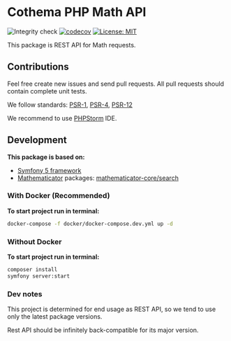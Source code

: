 # Cothema PHP Math API

![Integrity check](https://github.com/cothema/math-php-api/workflows/Integrity%20check/badge.svg)
[![codecov](https://codecov.io/gh/cothema/math-php-api/branch/master/graph/badge.svg)](https://codecov.io/gh/mathematicator-core/calculator)
[![License: MIT](https://img.shields.io/badge/License-MIT-brightgreen.svg)](https://opensource.org/licenses/MIT)

This package is REST API for Math requests.

## Contributions

Feel free create new issues and send pull requests.
All pull requests should contain complete unit tests.

We follow standards:
[PSR-1](https://www.php-fig.org/psr/psr-1/),
[PSR-4](https://www.php-fig.org/psr/psr-4/),
[PSR-12](https://www.php-fig.org/psr/psr-12/)

We recommend to use [PHPStorm](https://www.jetbrains.com/phpstorm/) IDE.

## Development

**This package is based on:**
- [Symfony 5 framework](https://symfony.com/)
- [Mathematicator](https://mathematicator.com/) packages:
[mathematicator-core/search](https://github.com/mathematicator-core/search)

### With Docker (Recommended)
**To start project run in terminal:**

```bash
docker-compose -f docker/docker-compose.dev.yml up -d
```

### Without Docker
**To start project run in terminal:**

```bash
composer install
symfony server:start
```

### Dev notes
This project is determined for end usage as REST API, so we tend to
use only the latest package versions.

Rest API should be infinitely back-compatible for its major version.
